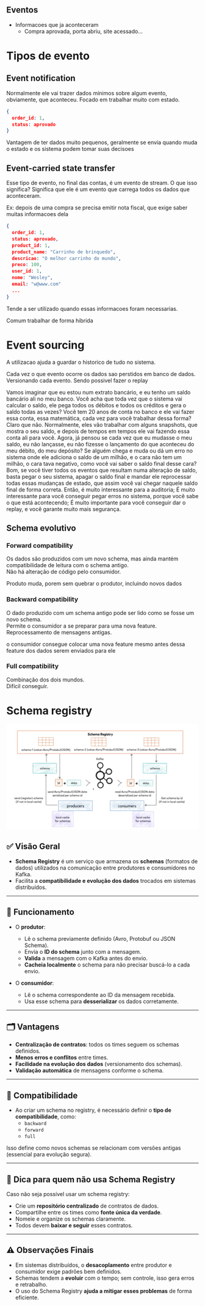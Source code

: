 ## Eventos

- Informacoes que ja aconteceram
    - Compra aprovada, porta abriu, site acessado...

# Tipos de evento

## Event notification

Normalmente ele vai trazer dados mínimos sobre algum evento, obviamente, que aconteceu. Focado em trabalhar muito com estado.


```json
{
  order_id: 1,
  status: aprovado
}
``` 

Vantagem de ter dados muito pequenos, geralmente se envia quando muda o estado e os sistema podem tomar suas decisoes

## Event-carried state transfer

Esse tipo de evento, no final das contas, é um evento de stream. O que isso significa? Significa que ele é um evento que carrega todos os dados que aconteceram.

Ex: depois de uma compra se precisa emitir nota fiscal, que exige saber muitas informacoes dela

```json
{
  order_id: 1,
  status: aprovado,
  product_id: 1,
  product_name: "Carrinho de brinquedo",
  descricao: "O melhor carrinho do mundo",
  preco: 100,
  user_id: 1,
  nome: "Wesley",
  email: "w@www.com"
  ...
}
```

Tende a ser utilizado quando essas informacoes foram necessarias.

Comum trabalhar de forma hibrida

# Event sourcing

A utilizacao ajuda a guardar o historico de tudo no sistema.

Cada vez o que evento ocorre os dados sao perstidos em banco de dados. Versionando cada evento. Sendo possivel fazer o replay

Vamos imaginar que eu estou num extrato bancário, e eu tenho um saldo bancário ali no meu banco. Você acha que toda vez que o sistema vai calcular o saldo, ele pega todos os débitos e todos os créditos e gera o saldo todas as vezes? Você tem 20 anos de conta no banco e ele vai fazer essa conta, essa matemática, cada vez para você trabalhar dessa forma? Claro que não. Normalmente, eles vão trabalhar com alguns snapshots, que mostra o seu saldo, e depois de tempos em tempos ele vai fazendo essa conta ali para você. Agora, já pensou se cada vez que eu mudasse o meu saldo, eu não lançasse, eu não fizesse o lançamento do que aconteceu do meu débito, do meu depósito? Se alguém chega e muda ou dá um erro no sistema onde ele adiciona o saldo de um milhão, e o cara não tem um milhão, o cara tava negativo, como você vai saber o saldo final desse cara? Bom, se você tiver todos os eventos que resultam numa alteração de saldo, basta pegar o seu sistema, apagar o saldo final e mandar ele reprocessar todas essas mudanças de estado, que assim você vai chegar naquele saldo final de forma correta. Então, é muito interessante para a auditoria; É muito interessante para você conseguir pegar erros no sistema, porque você sabe o que está acontecendo; É muito importante para você conseguir dar o replay, e você garante muito mais segurança.


## Schema evolutivo

### Forward compatibility
Os dados são produzidos com um novo schema, mas ainda mantém compatibilidade de leitura com o schema antigo.  
Não há alteração de código pelo consumidor.

Produto muda, porem sem quebrar o produtor, incluindo novos dados

### Backward compatibility
O dado produzido com um schema antigo pode ser lido como se fosse um novo schema.  
Permite o consumidor a se preparar para uma nova feature.  
Reprocessamento de mensagens antigas.

o consumidor consegue colocar uma nova feature mesmo antes dessa feature dos dados serem enviados para ele

### Full compatibility
Combinação dos dois mundos.  
Difícil conseguir.

# Schema registry

![alt text](image-11.png)

## ✅ Visão Geral

- **Schema Registry** é um serviço que armazena os **schemas** (formatos de dados) utilizados na comunicação entre produtores e consumidores no Kafka.
- Facilita a **compatibilidade e evolução dos dados** trocados em sistemas distribuídos.

---

## 🔄 Funcionamento

- O **produtor**:
  - Lê o schema previamente definido (Avro, Protobuf ou JSON Schema).
  - Envia o **ID do schema** junto com a mensagem.
  - **Valida** a mensagem com o Kafka antes do envio.
  - **Cacheia localmente** o schema para não precisar buscá-lo a cada envio.

- O **consumidor**:
  - Lê o schema correspondente ao ID da mensagem recebida.
  - Usa esse schema para **desserializar** os dados corretamente.

---

## 🗂️ Vantagens

- **Centralização de contratos**: todos os times seguem os schemas definidos.
- **Menos erros e conflitos** entre times.
- **Facilidade na evolução dos dados** (versionamento dos schemas).
- **Validação automática** de mensagens conforme o schema.

---

## 🧪 Compatibilidade

- Ao criar um schema no registry, é necessário definir o **tipo de compatibilidade**, como:
  - `backward`
  - `forward`
  - `full`

Isso define como novos schemas se relacionam com versões antigas (essencial para evolução segura).

---

## 📝 Dica para quem não usa Schema Registry

Caso não seja possível usar um schema registry:

- Crie um **repositório centralizado** de contratos de dados.
- Compartilhe entre os times como **fonte única da verdade**.
- Nomeie e organize os schemas claramente.
- Todos devem **baixar e seguir** esses contratos.

---

## ⚠️ Observações Finais

- Em sistemas distribuídos, o **desacoplamento** entre produtor e consumidor exige padrões bem definidos.
- Schemas tendem a **evoluir** com o tempo; sem controle, isso gera erros e retrabalho.
- O uso do Schema Registry **ajuda a mitigar esses problemas** de forma eficiente.